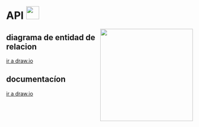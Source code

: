 <h1 >API <img src="https://media.giphy.com/media/hvRJCLFzcasrR4ia7z/giphy.gif" width="35"></h1>
<picture> <img align="right" src="https://github.com/7oSkaaa/7oSkaaa/blob/main/Images/Right_Side.gif?raw=true" width = 250px></picture>
<H2>diagrama de entidad de relacion</H2>
<a href="https://app.diagrams.net/#G1zSlQPB5HvakhKFcp92buNKNTLV951y7U#%7B%22pageId%22%3A%223-AvpSZEXD0P5djD0mBd%22%7D"> ir a draw.io</a>
<H2>documentacíon</H2>
<a href="https://docs.google.com/document/d/1agyOYNWbXgedUqSZviJQ2macHlWCqZ-7/edit"> ir a draw.io</a>

